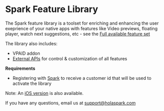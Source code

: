 # Spark Feature Library

The Spark feature library is a toolset for enriching and enhancing the user exeprience of your native apps with features like Video previews, floating player, watch next suggestions, etc - see the [Full available feature set](https://holaspark.com) 

The library also includes:
- VPAID addon 
- [External APIs](https://docs.google.com/document/d/1Rh8TWTDyBdkLnnr4RVnRNZ1bSltT5NIn5dcNpdxxdQE/edit#heading=h.uo3s9j23kuim) for control & customization of all features

**Requirements**
- Registering with [Spark](https://holaspark.com) to receive a customer id that will be used to activate the library

Note: An [iOS version](https://github.com/hola/spark_ios_sdk) is also available.

If you have any questions, email us at support@holaspark.com
